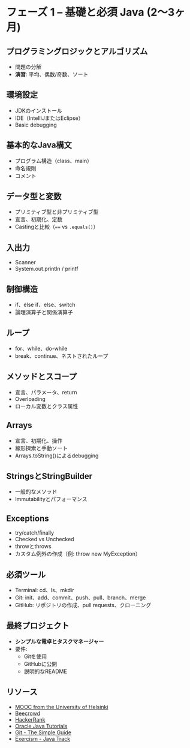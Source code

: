 # フェーズ 1 – 基礎と必須 Java (2～3ヶ月)

## プログラミングロジックとアルゴリズム
- 問題の分解
- **演習**: 平均、偶数/奇数、ソート

## 環境設定
- JDKのインストール
- IDE（IntelliJまたはEclipse）
- Basic debugging

## 基本的なJava構文
- プログラム構造（class、main）
- 命名規則
- コメント

## データ型と変数
- プリミティブ型と非プリミティブ型
- 宣言、初期化、定数
- Castingと比較（`==` vs `.equals()`）

## 入出力
- Scanner
- System.out.println / printf

## 制御構造
- if、else if、else、switch
- 論理演算子と関係演算子

## ループ
- for、while、do-while
- break、continue、ネストされたループ

## メソッドとスコープ
- 宣言、パラメータ、return
- Overloading
- ローカル変数とクラス属性

## Arrays
- 宣言、初期化、操作
- 線形探索と手動ソート
- Arrays.toString()によるdebugging

## StringsとStringBuilder
- 一般的なメソッド
- Immutabilityとパフォーマンス

## Exceptions
- try/catch/finally
- Checked vs Unchecked
- throwとthrows
- カスタム例外の作成（例: throw new MyException）

## 必須ツール
- Terminal: cd、ls、mkdir
- Git: init、add、commit、push、pull、branch、merge
- GitHub: リポジトリの作成、pull requests、クローニング

## 最終プロジェクト
- **シンプルな電卓とタスクマネージャー**
- 要件:
  - Gitを使用
  - GitHubに公開
  - 説明的なREADME

## リソース
- [MOOC from the University of Helsinki](https://java-programming.mooc.fi/)
- [Beecrowd](https://www.beecrowd.com.br)
- [HackerRank](https://www.hackerrank.com)
- [Oracle Java Tutorials](https://docs.oracle.com/javase/tutorial/)
- [Git - The Simple Guide](https://rogerdudler.github.io/git-guide/)
- [Exercism - Java Track](https://exercism.org/tracks/java)